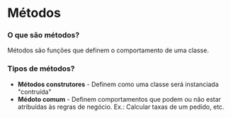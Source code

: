# Métodos

### O que são métodos?

Métodos são funções que definem o comportamento de uma classe.

### Tipos de métodos?

- **Métodos construtores** - Definem como uma classe será instanciada "contruída"
- **Médoto comum** - Definem comportamentos que podem ou não estar atribuídas às regras de negócio. Ex.: Calcular taxas de um pedido, etc.